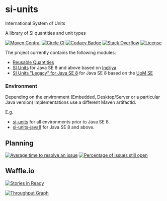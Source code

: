 # si-units
International System of Units

A library of SI quantities and unit types

[![Maven Central](https://maven-badges.herokuapp.com/maven-central/si.uom/si-parent/badge.svg)](https://maven-badges.herokuapp.com/maven-central/si.uom/si-parent)
[![Circle CI](https://circleci.com/gh/unitsofmeasurement/si-units.svg?style=svg)](https://circleci.com/gh/unitsofmeasurement/si-units) 
[![Codacy Badge](https://api.codacy.com/project/badge/Grade/42fba63eaae8453f9f153f07cce6094a)](https://www.codacy.com/app/unitsofmeasurement/si-units?utm_source=github.com&utm_medium=referral&utm_content=unitsofmeasurement/si-units&utm_campaign=badger)
[![Stack Overflow](http://img.shields.io/badge/stack%20overflow-si%20units-4183C4.svg)](http://stackoverflow.com/search?q=si+units)
[![License](http://img.shields.io/badge/license-BSD3-blue.svg)](http://opensource.org/licenses/BSD-3-Clause)

The project currently contains the following modules:

- [Reusable Quantities](quantity)
- [SI Units](units) for Java SE 8 and above based on [Indriya](../../../indriya) 
- [SI Units "Legacy" for Java SE 8](units-java8) for Java SE 8 based on the [UoM SE](../../../uom-se)

### Environment
Depending on the environment (Embedded, Desktop/Server or a particular Java version) implementations use a different Maven artifactId.

E.g.
- [si-units](units) for all environments prior to Java SE 8.
- [si-units-java8](units-java8) for Java SE 8 and above.

Planning
------------
[![Average time to resolve an issue](http://isitmaintained.com/badge/resolution/unitsofmeasurement/si-units.svg)](http://isitmaintained.com/project/unitsofmeasurement/si-units "Average time to resolve an issue")
[![Percentage of issues still open](http://isitmaintained.com/badge/open/unitsofmeasurement/si-units.svg)](http://isitmaintained.com/project/unitsofmeasurement/si-units "Percentage of issues still open")

Waffle.io
------------
[![Stories in Ready](https://badge.waffle.io/unitsofmeasurement/si-units.png?label=ready&title=Ready)](https://waffle.io/unitsofmeasurement/si-units)

[![Throughput Graph](https://graphs.waffle.io/unitsofmeasurement/si-units/throughput.svg)](https://waffle.io/unitsofmeasurement/si-units/metrics)
